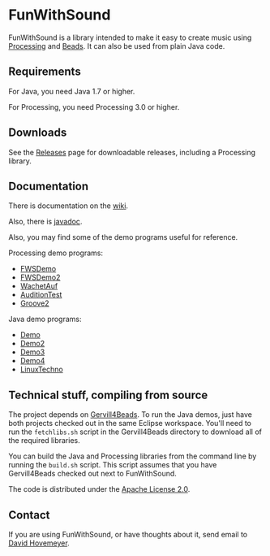 # FunWithSound

FunWithSound is a library intended to make it easy to create music using [Processing](http://processing.org) and [Beads](http://www.beadsproject.net).  It can also be used from plain Java code.

## Requirements

For Java, you need Java 1.7 or higher.

For Processing, you need Processing 3.0 or higher.

## Downloads

See the [Releases](https://github.com/daveho/FunWithSound/releases) page for downloadable releases, including a Processing library.

## Documentation

There is documentation on the [wiki](https://github.com/daveho/FunWithSound/wiki).

Also, there is [javadoc](http://daveho.github.io/FunWithSound/api/).

Also, you may find some of the demo programs useful for reference.

Processing demo programs:

* [FWSDemo](https://github.com/daveho/FunWithSound/blob/master/FunWithSoundProcessingLib/examples/FWSDemo/FWSDemo.pde)
* [FWSDemo2](https://github.com/daveho/FunWithSound/blob/master/FunWithSoundProcessingLib/examples/FWSDemo2/FWSDemo2.pde)
* [WachetAuf](https://github.com/daveho/FunWithSound/blob/master/FunWithSoundProcessingLib/examples/WachetAuf/WachetAuf.pde)
* [AuditionTest](https://github.com/daveho/FunWithSound/blob/master/FunWithSoundProcessingLib/examples/AuditionTest/AuditionTest.pde)
* [Groove2](https://github.com/daveho/FunWithSound/blob/master/FunWithSoundProcessingLib/examples/Groove2/Groove2.pde)

Java demo programs:

* [Demo](https://github.com/daveho/FunWithSound/blob/master/FunWithSound/demo/io/github/daveho/funwithsound/demo/Demo.java)
* [Demo2](https://github.com/daveho/FunWithSound/blob/master/FunWithSound/demo/io/github/daveho/funwithsound/demo/Demo2.java)
* [Demo3](https://github.com/daveho/FunWithSound/blob/master/FunWithSound/demo/io/github/daveho/funwithsound/demo/Demo3.java)
* [Demo4](https://github.com/daveho/FunWithSound/blob/master/FunWithSound/demo/io/github/daveho/funwithsound/demo/Demo4.java)
* [LinuxTechno](https://github.com/daveho/FunWithSound/blob/master/FunWithSound/demo/io/github/daveho/funwithsound/demo/LinuxTechno.java)

## Technical stuff, compiling from source

The project depends on [Gervill4Beads](https://github.com/daveho/Gervill4Beads).  To run the Java demos, just have both projects checked out in the same Eclipse workspace.  You'll need to run the `fetchlibs.sh` script in the Gervill4Beads directory to download all of the required libraries.

You can build the Java and Processing libraries from the command line by running the `build.sh` script.  This script assumes that you have Gervill4Beads checked out next to FunWithSound.

The code is distributed under the [Apache License 2.0](https://github.com/daveho/FunWithSound/blob/master/LICENSE.md).

## Contact

If you are using FunWithSound, or have thoughts about it, send email to [David Hovemeyer](mailto:david.hovemeyer@gmail.com).

